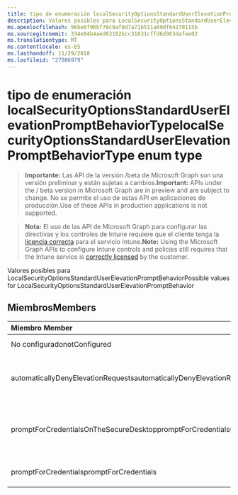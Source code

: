```yaml
---
title: tipo de enumeración localSecurityOptionsStandardUserElevationPromptBehaviorType
description: Valores posibles para LocalSecurityOptionsStandardUserElevationPromptBehavior
ms.openlocfilehash: 96be8f96bf78c9af8d7a71b511a69df64270115b
ms.sourcegitcommit: 334e84b4aed63162bcc31831cffd6d363dafee02
ms.translationtype: MT
ms.contentlocale: es-ES
ms.lasthandoff: 11/29/2018
ms.locfileid: "27086979"
---
```

# <a name="localsecurityoptionsstandarduserelevationpromptbehaviortype-enum-type"></a><span data-ttu-id="b207b-103">tipo de enumeración localSecurityOptionsStandardUserElevationPromptBehaviorType</span><span class="sxs-lookup"><span data-stu-id="b207b-103">localSecurityOptionsStandardUserElevationPromptBehaviorType enum type</span></span>

> <span data-ttu-id="b207b-104">**Importante:** Las API de la versión /beta de Microsoft Graph son una versión preliminar y están sujetas a cambios.</span><span class="sxs-lookup"><span data-stu-id="b207b-104">**Important:** APIs under the / beta version in Microsoft Graph are in preview and are subject to change.</span></span> <span data-ttu-id="b207b-105">No se permite el uso de estas API en aplicaciones de producción.</span><span class="sxs-lookup"><span data-stu-id="b207b-105">Use of these APIs in production applications is not supported.</span></span>

> <span data-ttu-id="b207b-106">**Nota:** El uso de las API de Microsoft Graph para configurar las directivas y los controles de Intune requiere que el cliente tenga la [licencia correcta](https://go.microsoft.com/fwlink/?linkid=839381) para el servicio Intune.</span><span class="sxs-lookup"><span data-stu-id="b207b-106">**Note:** Using the Microsoft Graph APIs to configure Intune controls and policies still requires that the Intune service is [correctly licensed](https://go.microsoft.com/fwlink/?linkid=839381) by the customer.</span></span>

<span data-ttu-id="b207b-107">Valores posibles para LocalSecurityOptionsStandardUserElevationPromptBehavior</span><span class="sxs-lookup"><span data-stu-id="b207b-107">Possible values for LocalSecurityOptionsStandardUserElevationPromptBehavior</span></span>
## <a name="members"></a><span data-ttu-id="b207b-108">Miembros</span><span class="sxs-lookup"><span data-stu-id="b207b-108">Members</span></span>
|<span data-ttu-id="b207b-109">Miembro	</span><span class="sxs-lookup"><span data-stu-id="b207b-109">Member</span></span>|<span data-ttu-id="b207b-110">Valor</span><span class="sxs-lookup"><span data-stu-id="b207b-110">Value</span></span>|<span data-ttu-id="b207b-111">Descripción</span><span class="sxs-lookup"><span data-stu-id="b207b-111">Description</span></span>|
|:---|:---|:---|
|<span data-ttu-id="b207b-112">No configurado</span><span class="sxs-lookup"><span data-stu-id="b207b-112">notConfigured</span></span>|<span data-ttu-id="b207b-113">0</span><span class="sxs-lookup"><span data-stu-id="b207b-113">0</span></span>|<span data-ttu-id="b207b-114">No configurado</span><span class="sxs-lookup"><span data-stu-id="b207b-114">Not Configured</span></span>|
|<span data-ttu-id="b207b-115">automaticallyDenyElevationRequests</span><span class="sxs-lookup"><span data-stu-id="b207b-115">automaticallyDenyElevationRequests</span></span>|<span data-ttu-id="b207b-116">1</span><span class="sxs-lookup"><span data-stu-id="b207b-116">1</span></span>|<span data-ttu-id="b207b-117">Denegar automáticamente solicitudes de elevación</span><span class="sxs-lookup"><span data-stu-id="b207b-117">Automatically deny elevation requests</span></span>|
|<span data-ttu-id="b207b-118">promptForCredentialsOnTheSecureDesktop</span><span class="sxs-lookup"><span data-stu-id="b207b-118">promptForCredentialsOnTheSecureDesktop</span></span>|<span data-ttu-id="b207b-119">2</span><span class="sxs-lookup"><span data-stu-id="b207b-119">2</span></span>|<span data-ttu-id="b207b-120">Símbolo del sistema para las credenciales en el escritorio seguro</span><span class="sxs-lookup"><span data-stu-id="b207b-120">Prompt for credentials on the secure desktop</span></span>|
|<span data-ttu-id="b207b-121">promptForCredentials</span><span class="sxs-lookup"><span data-stu-id="b207b-121">promptForCredentials</span></span>|<span data-ttu-id="b207b-122">3</span><span class="sxs-lookup"><span data-stu-id="b207b-122">3</span></span>|<span data-ttu-id="b207b-123">Solicitud de credenciales</span><span class="sxs-lookup"><span data-stu-id="b207b-123">Prompt for credentials</span></span>|





